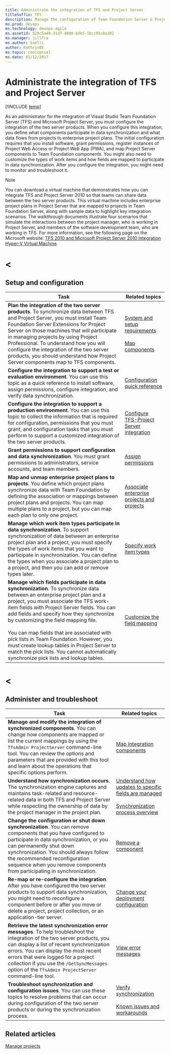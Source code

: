 ```yaml
---
title: Administrate the integration of TFS and Project Server
titleSuffix: TFS 
description: Manage the configuration of Team Foundation Server & Project Server to support data synchronization 
ms.prod: devops
ms.technology: devops-agile 
ms.assetid: 529c5a49-31d7-4080-b3b5-1bcc95c8a102
ms.manager: jillfra
ms.author: kaelli
author: KathrynEE
ms.topic: conceptual
ms.date: 01/12/2017
---
```


# Administrate the integration of TFS and Project Server

[!INCLUDE [temp](../../_shared/tfs-ps-sync-header.md)]

<a name="Top"></a> 
As an administrator for the integration of Visual Studio Team Foundation Server (TFS) and Microsoft Project Server, you must configure the integration of the two server products. When you configure this integration, you define what components participate in data synchronization and what data flows from projects to enterprise project plans. The initial configuration requires that you install software, grant permissions, register instances of Project Web Access or Project Web App (PWA), and map Project Server components to Team Foundation components. You might also need to customize the types of work items and how fields are mapped to participate in data synchronization. After you configure the integration, you might need to monitor and troubleshoot it.  
  
> [!NOTE]
>  You can download a virtual machine that demonstrates how you can integrate TFS and Project Server 2010 so that teams can share data between the two server products. This virtual machine includes enterprise project plans in Project Server that are mapped to projects in Team Foundation Server, along with sample data to highlight key integration scenarios. The walkthrough documents illustrate four scenarios that simulate the interactions between the project manager, who is working in Project Server, and members of the software development team, who are working in TFS. For more information, see the following page on the Microsoft website: [TFS 2010 and Microsoft Project Server 2010 Integration Hyper-V Virtual Machine](http://go.microsoft.com/fwlink/?LinkID=196413).  
 # <
## <a name="Setup"></a> Setup and configuration  
  
|Task|Related topics|  
|----------|--------------------|  
|**Plan the integration of the two server products**. To synchronize data between TFS and Project Server, you must install Team Foundation Server Extensions for Project Server on those machines that will participate in managing projects by using Project Professional. To understand how you will configure the integration of the two server products, you should understand how Project Server components map to TFS components.|[System and setup requirements](system-and-setup-requirements.md)<br /><br /> [Map components](map-project-server-components.md)|  
|**Configure the integration to support a test or evaluation environment**. You can use this topic as a quick reference to install software, assign permissions, configure integration, and verify data synchronization.|[Configuration quick reference](configuration-quick-reference.md)|  
|**Configure the integration to support a production environment**. You can use this topic to collect the information that is required for configuration, permissions that you must grant, and configuration tasks that you must perform to support a customized integration of the two server products.|[Configure TFS-Project Server integration](configure-tfs-project-server-integration.md)|  
|**Grant permissions to support configuration and data synchronization**. You must grant permissions to administrators, service accounts, and team members.|[Assign permissions](assign-permissions-support-tfs-project-server-integration.md)|  
|**Map and unmap enterprise project plans to projects**. You define which project plans synchronize data with Team Foundation by defining the association or mappings between project plans and projects. You can map multiple plans to a project, but you can map each plan to only one project.|[Associate enterprise projects and projects](manage-associations-enterprise-projects.md)|  
|**Manage which work item types participate in data synchronization**. To support synchronization of data between an enterprise project plan and a project, you must specify the types of work items that you want to participate in synchronization. You can define the types when you associate a project plan to a project, and then you can add or remove types later.|[Specify work item types](specify-wits-to-synchronize.md)|  
|**Manage which fields participate in data synchronization**. To synchronize data between an enterprise project plan and a project, you must associate the TFS work-item fields with Project Server fields. You can add fields and specify how they synchronize by customizing the field mapping file.<br /><br /> You can map fields that are associated with pick lists in Team Foundation. However, you must create lookup tables in Project Server to match the pick lists. You cannot automatically synchronize pick lists and lookup tables.|[Customize the field mapping](customize-field-mapping-tfs-project-server.md)|  
 # <
## <a name="Admin"></a> Administer and troubleshoot  
  
|Task|Related topics|  
|----------|--------------------|  
|**Manage and modify the integration of synchronized components**. You can change how components are mapped or list the current mappings by using the `TfsAdmin ProjectServer` command-line tool.  You can review the options and parameters that are provided with this tool and learn about the operations that specific options perform.|[Map integration components](map-integration-components.md)|  
|**Understand how synchronization occurs**. The synchronization engine captures and maintains task-related and resource-related data in both TFS and Project Server while respecting the ownership of data by the project manager in the project plan.|[Understand how updates to specific fields are managed](understand-how-updates-to-specific-fields-managed.md)<br /><br /> [Synchronization process overview](synchronization-process-overview.md)|  
|**Change the configuration or shut down synchronization**. You can remove components that you have configured to participate in data synchronization, or you can permanently shut down synchronization. You should always follow the recommended reconfiguration sequence when you remove components from participating in synchronization.|[Remove a component](remove-component-from-synchronization.md)|  
|**Re-map or re-configure the integration**. After you have configured the two server products to support data synchronization, you might need to reconfigure a component before or after you move or delete a project, project collection, or an application-tier server.|[Change your deployment configuration](change-deployment-configuration.md)|  
|**Retrieve the latest synchronization error messages**.  To help troubleshoot the integration of the two server products, you can display a list of recent synchronization errors. You can display the most recent errors that were logged for a project collection if you use the `/GetSyncMessages` option of the `TfsAdmin ProjectServer` command-line tool.|[View error messages](view-synch-error-messages.md)|  
|**Troubleshoot synchronization and configuration issues**. You can use these topics to resolve problems that can occur during configuration of the two server products or during the synchronization process.|[Verify synchronization](verify-synch-process.md)<br /><br /> [Known issues and workarounds](known-issues-and-workarounds.md)|  
  
## Related articles  
 [Manage projects](manage-projects.md)